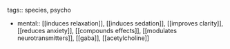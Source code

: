 tags:: species, psycho

- mental:: [[induces relaxation]], [[induces sedation]], [[improves clarity]], [[reduces anxiety]], [[compounds effects]], [[modulates neurotransmitters]], [[gaba]], [[acetylcholine]]